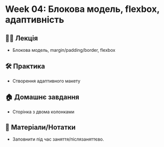 # Week 04: Блокова модель, flexbox, адаптивність

## 🧑‍🏫 Лекція
- Блокова модель, margin/padding/border, flexbox

## 🛠 Практика
- Створення адаптивного макету

## 🏠 Домашнє завдання
- Сторінка з двома колонками

## 📎 Матеріали/Нотатки
- Заповнити під час заняття/післязаняттєво.